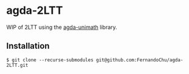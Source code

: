 # agda-2LTT

WIP of 2LTT using the [agda-unimath](https://github.com/UniMath/agda-unimath)
library.

## Installation

```
$ git clone --recurse-submodules git@github.com:FernandoChu/agda-2LTT.git
```

